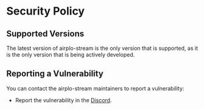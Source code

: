 # Security Policy

## Supported Versions

The latest version of airplo-stream is the only version that is supported, as it is the only version that is being actively developed.

## Reporting a Vulnerability

You can contact the airplo-stream maintainers to report a vulnerability:
 - Report the vulnerability in the [Discord](https://discord.gg/r5cYshWM4G).